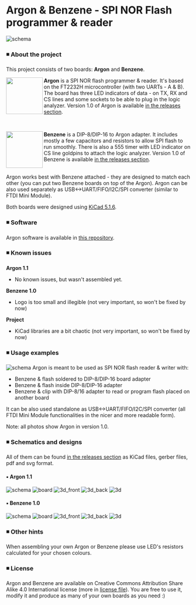# Argon & Benzene - SPI NOR Flash programmer & reader

![schema](img/banner2.jpg)

### ◾ About the project

This project consists of two boards: **Argon** and **Benzene**.

<img align="left" width="100" height="100" src="http://alicja.space/argon-logo.png"> **Argon** is a SPI NOR flash programmer & reader. It's based on the FT2232H microcontroller (with two UARTs - A & B). The board has three LED indicators of data - on TX, RX and CS lines and some sockets to be able to plug in the logic analyzer. Version 1.0 of Argon is available [in the releases section](https://github.com/alicjamusial/argon/releases/tag/argon-1.0). 

<br>

<img align="left" width="100" height="100" src="http://alicja.space/benzene2.png"> **Benzene** is a DIP-8/DIP-16 to Argon adapter. It includes mostly a few capacitors and resistors to allow SPI flash to run smoothly. There is also a 555 timer with LED indicator on CS line goldpins to attach the logic analyzer.
Version 1.0 of Benzene is available [in the releases section](https://github.com/alicjamusial/argon/releases/tag/benzene-1.0).

<br>
Argon works best with Benzene attached - they are designed to match each other (you can put two Benzene boards on top of the Argon). Argon can be also used separately as USB<->UART/FIFO/I2C/SPI converter (similar to FTDI Mini Module). 

Both boards were designed using [KiCad 5.1.6](https://kicad-pcb.org/).

### ◾ Software
Argon software is available in [this repository](https://github.com/alicjamusial/argon-driver).


### ◾ Known issues
**Argon 1.1**
- No known issues, but wasn't assembled yet.

**Benzene 1.0**
- Logo is too small and illegible (not very important, so won't be fixed by now)

**Project**
- KiCad libraries are a bit chaotic (not very important, so won't be fixed by now)

### ◾ Usage examples
![schema](img/usage.jpg)
Argon is meant to be used as SPI NOR flash reader & writer with:
- Benzene & flash soldered to DIP-8/DIP-16 board adapter
- Benzene & flash inside DIP-8/DIP-16 adapter
- Benzene & clip with DIP-8/16 adapter to read or program flash placed on another board

It can be also used standalone as USB<->UART/FIFO/I2C/SPI converter (all FTDI Mini Module functionalities in the nicer and more readable form).

Note: all photos show Argon in version 1.0.


### ◾ Schematics and designs
All of them can be found [in the releases section](https://github.com/alicjamusial/argon/releases) as KiCad files, gerber files, pdf and svg format.

#### ▪️ Argon 1.1
![schema](releases/argon-1.1/argon.svg)
![board](releases/argon-1.1/argon-brd.svg)
![3d_front](releases/argon-1.1/argon.png)
![3d_back](releases/argon-1.1/argon_back.png)
![3d](releases/argon-1.1/argon_3d.png)

#### ▪️ Benzene 1.0
![schema](releases/benzene-1.0/benzene.svg)
![board](releases/benzene-1.0/benzene-brd.svg)
![3d_front](releases/benzene-1.0/benzene_front.png)
![3d_back](releases/benzene-1.0/benzene_back.png)
![3d](releases/benzene-1.0/benzene_3d.png)

### ◾ Other hints
When assembling your own Argon or Benzene please use LED's resistors calculated for your chosen colours.

### ◾ License
Argon and Benzene are available on Creative Commons Attribution Share Alike 4.0 International license (more in [license file](LICENSE.txt)). You are free to use it, modify it and produce as many of your own boards as you need :)
